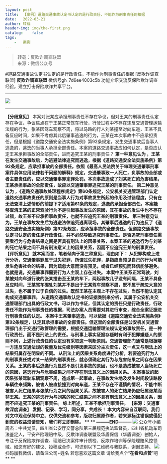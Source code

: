 ```yaml
---
layout:	post
title:	【案例】道路交通事故认定书认定的是行政责任，不能作为刑事责任的根据
date:	2022-03-21
author:	转载
header-img:	img/the-first.png
catalog:	false
tags:
	-	案例
---
```


<blockquote><p>转载：反欺诈调查联盟<br>
来源：微信公众号</p></blockquote>

#道路交通事故认定书认定的是行政责任，不能作为刑事责任的根据
[反欺诈调查联盟]
**反欺诈调查联盟**
微信号gh_7d6ee4003c5b
功能介绍交流反保险欺诈调查经验，建立打击保险欺诈共享平台。

****
![]({{site.baseurl}}/postimg/L6usUGPiatBSY9gLQsKHOJ7wPsKhCXdxiaQ2iaZC87DmibSu9rdvU4OffnOqMqE0RjaK1C8RRiaia2ibeTMTxU34GAdqw.jpeg)​
****
**【分歧意见】**
本案对张某应承担刑事责任不存在争议，但对王某的刑事责任认定存在争议，争议焦点在于王某正常驾车行驶，行驶过程中不存在违反交通管理运输法规的行为，张某因驾车观察不周，将过马路的行人刘某撞至对向车道，王某不具备反应时间，如果不考虑其此后肇事逃逸的行为，王某在本次事故中不应承担责任，但是根据《道路交通安全法实施条例》第92条规定，发生交通事故后当事人逃逸的，逃逸的当事人承担全部责任。本案的道路交通事故应如何认定，是否应认定王某承担事故的全部责任，进而追究王某的刑事责任？
**第一种意见认为
，**王某在发生交通事故后，为逃避法律追究而逃逸，根据《道路交通安全法实施条例》第92条规定，应承担事故的全部责任。依照《最高人民法院关于审理交通肇事刑事案件具体应用法律若干问题的解释》规定，交通肇事致一人死亡，负事故的全部或者主要责任的，应以交通肇事罪定罪处罚。本次事故造成了刘某死亡的危害结果，王某承担事故的全部责任，故应以交通肇事罪追究王某的刑事责任。
**第二种意见认为
，**《道路交通事故处理程序规定》第60条规定，公安机关交通管理部门认定道路交通事故责任的原则是当事人行为对事故发生所起的作用及过错程度，只有在无法查清上述情形的前提下才适用第61条的规定，逃逸的承担全部责任。本案能够查清王某的正常驾驶行为不是引起事故发生的原因，其在事故的发生中也不存在过错，故王某不应承担事故责任，也就不应追究王某的刑事责任。
第三种意见认为，王某在事故发生后为逃避法律追究逃离现场，其肇事后逃逸的行为违反了《道路交通安全法实施条例》第92条规定，应承担事故的全部责任。但道路交通事故认定书认定的责任是行政责任，并不必然导致追究刑事责任。是否追究刑事责任需要看行为与危害结果之间是否具有刑法上的因果关系，本案王某的逃逸行为与刘某的死亡结果之间不具有刑法意义上的因果关系，因而不应追究王某的刑事责任。
**【评析意见】**
就本案而言，笔者倾向于第三种意见，理由如下：
从犯罪构成上进行分析，交通肇事罪属于过失犯罪，所谓过失犯罪，是指应当预见自己的行为可能发生危害社会的结果，因为疏忽大意而没有预见，或者已经预见而轻信能够避免。也就是说，交通肇事罪需要行为人主观上存在过失。
本案中王某系正常驾驶，刘某被对向车道行驶的张某撞击至王某的车下，两起事故几乎没有间隔，王某不具备反应时间，王某驾车碾轧刘某并不是出于王某驾车观察不周，既不属于疏忽大意的过失，也不属于过于自信的过失。既然王某在主观上不存在过失，当然不能认定其构成交通肇事罪。
从道路交通事故认定书的证据类别来分析，其属于公安机关交通管理部门出具的行政文书，可以作为书证，但其认定的责任只是行政责任，行政责任不能作为刑事责任的根据，司法办案人员需要对其进行审查，综合全案证据进行刑事责任的认定。
本案中王某肇事逃逸，可以依据《道路交通安全法实施条例》第92条规定，认定其承担事故的全部责任。但这里的全部责任是公安机关交通管理部门出于交通行政管理的需要，根据交通运输管理法规认定的事故责任，是一种行政责任，而不是刑法上的责任。与刑事上事实证据存疑时有利于犯罪嫌疑人的原则不同，上述行政责任的认定没有采取这一判断原则。交通管理部门通常是根据哪一方违反交通法规的数量及优先级别等因素来区分主次责任，这一点又与刑法上的结果归属存在明显的不同。
从刑法上的因果关系角度进行分析，若要追究行为人的刑事责任或对某一结果的刑事责任，就必须确定其行为与危害结果之间存在因果关系。王某的事后逃逸行为显然不是引发事故的原因，也不是造成被害人当场死亡的原因，逃逸行为与危害结果之间不存在刑法意义上的因果关系。
本案事故的起因系张某驾驶车辆观察不周，造成第一起事故，在事故发生地及发生时间段该路段车辆往来频繁，被害人被直接撞到对向车道，王某不存在不谨慎的情况，不能中断被害人死亡结果与张某行为之间的因果关系，故被害人的死亡结果仍应归属张某而非王某。王某的逃逸行为与刘某的死亡结果之间不具有刑法意义上的因果关系，因而不应追究王某的刑事责任。
综上所述，王某不承担刑事责任。
【来源：交通事故深度调查】
发掘、记录、学习，同分享，共成长！
本文内容来自互联网，我们对文中观点保持中立、仅供交流和参考，版权归属原作者，若来源标注错误或侵犯到您的权益烦请告知，我们将立即删除。
**
**
———END****———
![]({{site.baseurl}}/postimg/L6usUGPiatBSs5Yxdp5NU9dpdqWanE7Mq7XpTo0mwlia1gia9NNFGTRYKdpVvrK2KgpAPictg52F8U9sicXI1jQ1dzA.jpeg)
公众号小编周杰：中共党员，四川省公安厅交警总队第三届规范执法监督员，四川省机动车司法鉴定人，平安产险理赔中级，反欺诈调查联盟及华盾保信（华盾调查）创始人，专注于反保险欺诈调查、理赔已决案件审计质检、反欺诈培训等保险理赔风控领域。如您有好的建议、投稿或合作，可识别以下二维码与我联系，谢谢支持。
![]({{site.baseurl}}/postimg/L6usUGPiatBS3wrVRuWQYeic3juNbQs2kiaCeq6U3Y7sobzUaIjwichkaPNyMQzDdM5fXhxqgA74BJYGaLDib5TIqKA.jpeg)
扫码加我微信，请备注公司+姓名
若您喜欢这篇文章
请给我点个“**在看和点赞**”吧
**
**
